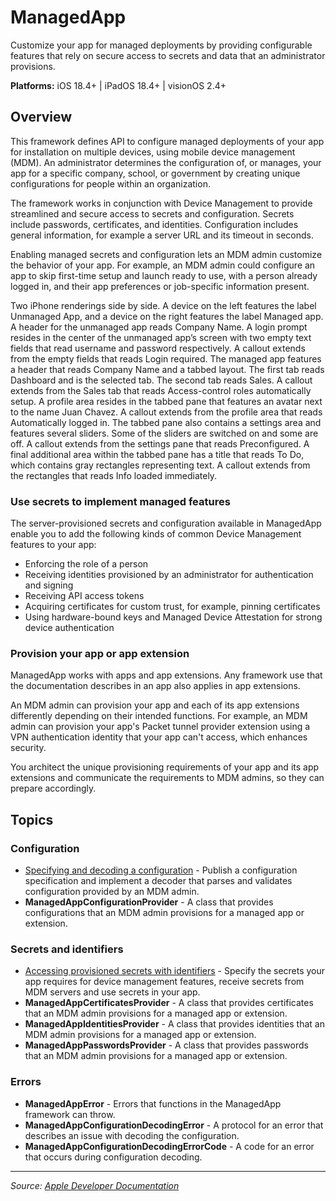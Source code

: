 # ManagedApp

Customize your app for managed deployments by providing configurable features that rely on secure access to secrets and data that an administrator provisions.

**Platforms:** iOS 18.4+ | iPadOS 18.4+ | visionOS 2.4+

## Overview
This framework defines API to configure managed deployments of your app for installation on multiple devices, using mobile device management (MDM). An administrator determines the configuration of, or manages, your app for a specific company, school, or government by creating unique configurations for people within an organization.

The framework works in conjunction with Device Management to provide streamlined and secure access to secrets and configuration. Secrets include passwords, certificates, and identities. Configuration includes general information, for example a server URL and its timeout in seconds.

Enabling managed secrets and configuration lets an MDM admin customize the behavior of your app. For example, an MDM admin could configure an app to skip first-time setup and launch ready to use, with a person already logged in, and their app preferences or job-specific information present.

Two iPhone renderings side by side. A device on the left features the label Unmanaged App, and a device on the right features the label Managed app. A header for the unmanaged app reads Company Name. A login prompt resides in the center of the unmanaged app’s screen with two empty text fields that read username and password respectively. A callout extends from the empty fields that reads Login required. The managed app features a header that reads Company Name and a tabbed layout. The first tab reads Dashboard and is the selected tab. The second tab reads Sales. A callout extends from the Sales tab that reads Access-control roles automatically setup. A profile area resides in the tabbed pane that features an avatar next to the name Juan Chavez. A callout extends from the profile area that reads Automatically logged in. The tabbed pane also contains a settings area and features several sliders. Some of the sliders are switched on and some are off. A callout extends from the settings pane that reads Preconfigured. A final additional area within the tabbed pane has a title that reads To Do, which contains gray rectangles representing text. A callout extends from the rectangles that reads Info loaded immediately.

### Use secrets to implement managed features

The server-provisioned secrets and configuration available in ManagedApp enable you to add the following kinds of common Device Management features to your app:

- Enforcing the role of a person
- Receiving identities provisioned by an administrator for authentication and signing
- Receiving API access tokens
- Acquiring certificates for custom trust, for example, pinning certificates
- Using hardware-bound keys and Managed Device Attestation for strong device authentication

### Provision your app or app extension

ManagedApp works with apps and app extensions. Any framework use that the documentation describes in an app also applies in app extensions.

An MDM admin can provision your app and each of its app extensions differently depending on their intended functions. For example, an MDM admin can provision your app's Packet tunnel provider extension using a VPN authentication identity that your app can't access, which enhances security.

You architect the unique provisioning requirements of your app and its app extensions and communicate the requirements to MDM admins, so they can prepare accordingly.

## Topics

### Configuration
- [Specifying and decoding a configuration](https://developer.apple.com/documentation/managedapp/specifying_and_decoding_a_configuration) - Publish a configuration specification and implement a decoder that parses and validates configuration provided by an MDM admin.
- **ManagedAppConfigurationProvider** - A class that provides configurations that an MDM admin provisions for a managed app or extension.
### Secrets and identifiers
- [Accessing provisioned secrets with identifiers](https://developer.apple.com/documentation/managedapp/accessing_provisioned_secrets_with_identifiers) - Specify the secrets your app requires for device management features, receive secrets from MDM servers and use secrets in your app.
- **ManagedAppCertificatesProvider** - A class that provides certificates that an MDM admin provisions for a managed app or extension.
- **ManagedAppIdentitiesProvider** - A class that provides identities that an MDM admin provisions for a managed app or extension.
- **ManagedAppPasswordsProvider** - A class that provides passwords that an MDM admin provisions for a managed app or extension.
### Errors
- **ManagedAppError** - Errors that functions in the ManagedApp framework can throw.
- **ManagedAppConfigurationDecodingError** - A protocol for an error that describes an issue with decoding the configuration.
- **ManagedAppConfigurationDecodingErrorCode** - A code for an error that occurs during configuration decoding.

---

*Source: [Apple Developer Documentation](https://developer.apple.com/documentation/ManagedApp)*
